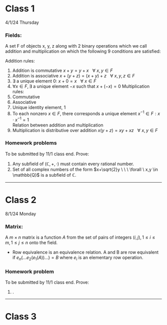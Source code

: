 # Class 1
4/1/24 Thursday
### Fields: 
A set F of objects x, y, z along with 2 binary operations which we call addition and multiplication on which the following 9 conditions are satisfied:

Addition rules:
1. Addition is commutative
	$x+y=y+x \ \ \  \forall \  x,y \in F$
2. Addition is associative
	$x+(y+z) = (x+y)+z \ \ \  \forall \  x,y,z \in F$
3. $\exists$ a unique element $0$:
	   $x+0 = x \ \ \ \forall \ x \in F$
4. $\forall x \in F, \exists$ a unique element $-x$ such that $x+(-x) = 0$ 
Multiplication rules:
5. Commutative
6. Associative
7. Unique identity element, $1$
8. To each nonzero $x\in F$, there corresponds a unique element $x^{-1} \in F : x\cdot x^{-1}=1$  
Relation between addition and multiplication
9. Multiplication is distributive over addition
	$x(y+z) = xy+xz \ \ \ \forall \ x,y \in F$ 
### Homework problems
To be submitted by 11/1 class end. Prove:
1. Any subfield of $(\mathbb{C}, +, \cdot)$ must contain every rational number.
2. Set of all complex numbers of the form $x+\sqrt{2}y \ \ \ \forall \ x,y \in \mathbb{Q}$ is a subfield of $\mathbb C$. 

___
# Class 2
8/1/24 Monday
### Matrix:
A $m \times n$ matrix is a function $A$ from the set of pairs of integers $(i,j), 1\le i\le m, 1\le j \le n$  onto the field. 
- Row equivalence is an equivalence relation. A and B are row equivalent if $e_{n}(...e_{2}(e_{1}(A))...) = B$ where $e_i$ is an elementary row operation.
### Homework problem
To be submitted by 11/1 class end. Prove:
1. .

___
# Class 3
